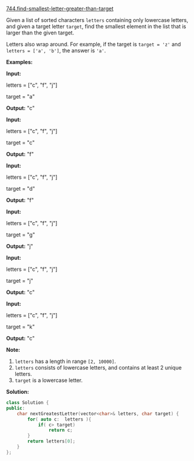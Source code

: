 [744.find-smallest-letter-greater-than-target](https://leetcode.com/problems/find-smallest-letter-greater-than-target/)  

Given a list of sorted characters `letters` containing only lowercase letters, and given a target letter `target`, find the smallest element in the list that is larger than the given target.

Letters also wrap around. For example, if the target is `target = 'z'` and `letters = ['a', 'b']`, the answer is `'a'`.

**Examples:**  

  
**Input:**
  
letters = \["c", "f", "j"\]
  
target = "a"
  
**Output:** "c"
  

  
**Input:**
  
letters = \["c", "f", "j"\]
  
target = "c"
  
**Output:** "f"
  

  
**Input:**
  
letters = \["c", "f", "j"\]
  
target = "d"
  
**Output:** "f"
  

  
**Input:**
  
letters = \["c", "f", "j"\]
  
target = "g"
  
**Output:** "j"
  

  
**Input:**
  
letters = \["c", "f", "j"\]
  
target = "j"
  
**Output:** "c"
  

  
**Input:**
  
letters = \["c", "f", "j"\]
  
target = "k"
  
**Output:** "c"
  

**Note:**  

1.  `letters` has a length in range `[2, 10000]`.
2.  `letters` consists of lowercase letters, and contains at least 2 unique letters.
3.  `target` is a lowercase letter.  



**Solution:**  

```cpp
class Solution {
public:
    char nextGreatestLetter(vector<char>& letters, char target) {
        for( auto c:  letters ){
            if( c> target)
                return c;
        }
        return letters[0];
    }
};
```
      